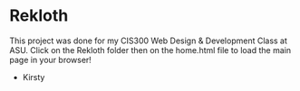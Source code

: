 # Rekloth

This project was done for my CIS300 Web Design & Development Class at ASU.
Click on the Rekloth folder then on the home.html file to load the main page in your browser!

- Kirsty
